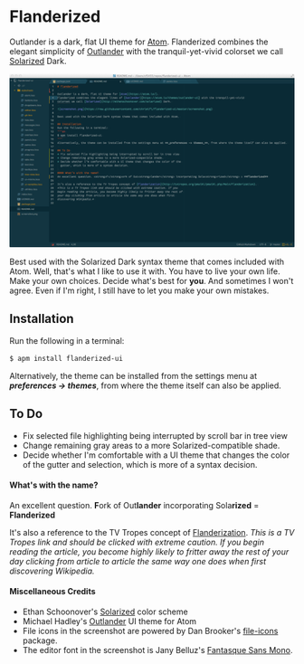 # Flanderized

Outlander is a dark, flat UI theme for [Atom](https://atom.io/).
Flanderized combines the elegant simplicity of [Outlander](https://atom.io/themes/outlander-ui) with the tranquil-yet-vivid
colorset we call [Solarized](http://ethanschoonover.com/solarized) Dark.

![screenshot.png](https://raw.githubusercontent.com/chrimifi/flanderized-ui/master/screenshot.png)

Best used with the Solarized Dark syntax theme that comes included with Atom.
Well, that's what I like to use it with. You have to live your own life. Make
your own choices. Decide what's best for **you**. And sometimes I won't agree.
Even if I'm right, I still have to let you make your own mistakes.

## Installation
Run the following in a terminal:
```sh
$ apm install flanderized-ui
```
Alternatively, the theme can be installed from the settings menu at **_preferences -> themes_**, from where the theme itself can also be applied.

## To Do
* Fix selected file highlighting being interrupted by scroll bar in tree view
* Change remaining gray areas to a more Solarized-compatible shade.
* Decide whether I'm comfortable with a UI theme that changes the color of the
  gutter and selection, which is more of a syntax decision.

#### What's with the name?
An excellent question. <strong>F</strong>ork of Out<strong>lander</strong> incorporating Sola<strong>rized</strong> = **Flanderized**

It's also a reference to the TV Tropes concept of [Flanderization](http://tvtropes.org/pmwiki/pmwiki.php/Main/Flanderization).
*This is a TV Tropes link and should be clicked with extreme caution. If you
begin reading the article, you become highly likely to fritter away the rest of
your day clicking from article to article the same way one does when first
discovering Wikipedia.*

#### Miscellaneous Credits
* Ethan Schoonover's [Solarized](http://ethanschoonover.com/solarized) color scheme
* Michael Hadley's [Outlander](https://atom.io/themes/outlander-ui) UI theme for Atom
* File icons in the screenshot are powered by Dan Brooker's [file-icons](https://atom.io/packages/file-icons) package.
* The editor font in the screenshot is Jany Belluz's [Fantasque Sans Mono](http://openfontlibrary.org/en/font/fantasque-sans-mono).
